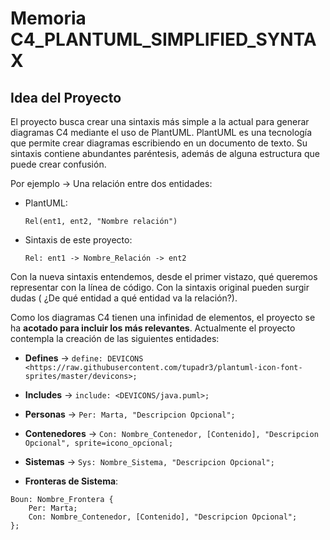 # Memoria C4_PLANTUML_SIMPLIFIED_SYNTAX 

## Idea del Proyecto

El proyecto busca crear una sintaxis más simple a la actual para generar diagramas C4 mediante el uso de PlantUML. PlantUML es una tecnología que permite crear diagramas escribiendo en un documento de texto. Su sintaxis contiene abundantes paréntesis, además de alguna estructura que puede crear confusión. 

Por ejemplo -> Una relación entre dos entidades:

- PlantUML:
  
    `Rel(ent1, ent2, "Nombre relación")` 

- Sintaxis de este proyecto:
  
    `Rel: ent1 -> Nombre_Relación -> ent2`

Con la nueva sintaxis entendemos, desde el primer vistazo, qué queremos representar con la línea de código. Con la sintaxis original pueden surgir dudas ( ¿De qué entidad a qué entidad va la relación?). 

Como los diagramas C4 tienen una infinidad de elementos, el proyecto se ha **acotado para incluir los más relevantes**. Actualmente el proyecto contempla la creación de las siguientes entidades:

- **Defines** -> `define: DEVICONS <https://raw.githubusercontent.com/tupadr3/plantuml-icon-font-sprites/master/devicons>;`
  
- **Includes** -> `include: <DEVICONS/java.puml>;`

- **Personas** -> `Per: Marta, "Descripcion Opcional";`

- **Contenedores** -> `Con: Nombre_Contenedor, [Contenido], "Descripcion Opcional", sprite=icono_opcional;`
  
- **Sistemas** -> `Sys: Nombre_Sistema, "Descripcion Opcional";`

- **Fronteras de Sistema**: 
```
Boun: Nombre_Frontera {
    Per: Marta;
    Con: Nombre_Contenedor, [Contenido], "Descripcion Opcional";
};
```

